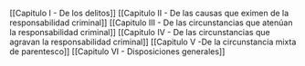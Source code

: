 [[Capitulo I - De los delitos]]
[[Capitulo II - De las causas que eximen de la responsabilidad criminal]]
[[Capitulo III - De las circunstancias que atenúan la responsabilidad criminal]]
[[Capitulo IV - De las circunstancias que agravan la responsabilidad criminal]]
[[Capitulo V -De la circunstancia mixta de parentesco]]
[[Capitulo VI - Disposiciones generales]]

